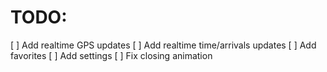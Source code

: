 # TODO:

[ ] Add realtime GPS updates
[ ] Add realtime time/arrivals updates
[ ] Add favorites
[ ] Add settings
[ ] Fix closing animation
